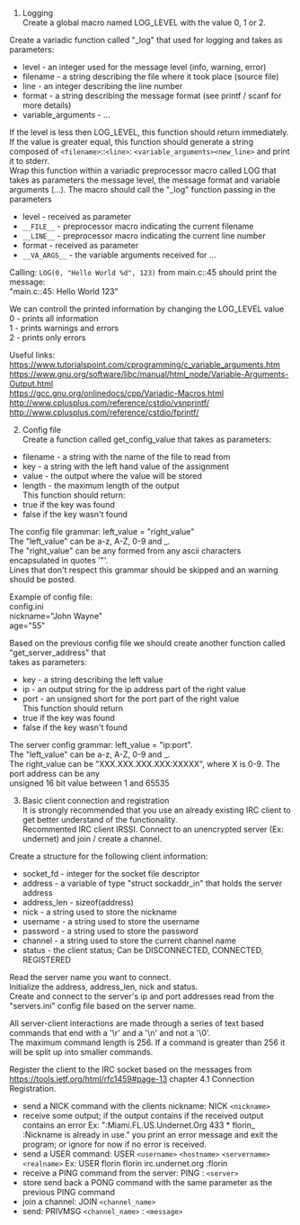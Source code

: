 1. Logging  
Create a global macro named LOG_LEVEL with the value 0, 1 or 2.  

Create a variadic function called "_log" that used for logging and takes as parameters:  
  - level    - an integer used for the message level (info, warning, error)
  - filename - a string describing the file where it took place (source file)
  - line     - an integer describing the line number
  - format   - a string describing the message format (see printf / scanf for more details)
  - variable_arguments - ...
  
If the level is less then LOG_LEVEL, this function should return immediately.  
If the value is greater equal, this function should generate a string composed of 
`<filename>`::`<line>`: `<variable_arguments><new_line>` and print it to stderr.  
Wrap this function within a variadic preprocessor macro called LOG that takes as parameters the message level, 
the message format and variable arguments (...). The macro should call the "_log" function passing in the parameters  
  - level       - received as parameter  
  - `__FILE__`    - preprocessor macro indicating the current filename  
  - `__LINE__`    - preprocessor macro indicating the current line number  
  - format      - received as parameter  
  - `__VA_ARGS__` - the variable arguments received for ...  
  
Calling: `LOG(0, "Hello World %d", 123)` from main.c::45 should print the message:  
"main.c::45: Hello World 123"  

We can controll the printed information by changing the LOG_LEVEL value  
0 - prints all information  
1 - prints warnings and errors  
2 - prints only errors  

Useful links:  
  https://www.tutorialspoint.com/cprogramming/c_variable_arguments.htm  
  https://www.gnu.org/software/libc/manual/html_node/Variable-Arguments-Output.html  
  https://gcc.gnu.org/onlinedocs/cpp/Variadic-Macros.html  
  http://www.cplusplus.com/reference/cstdio/vsnprintf/  
  http://www.cplusplus.com/reference/cstdio/fprintf/  
  
2. Config file  
Create a function called get_config_value that takes as parameters:  
  - filename - a string with the name of the file to read from  
  - key      - a string with the left hand value of the assignment  
  - value    - the output where the value will be stored  
  - length   - the maximum length of the output  
This function should return:
  - true  if the key was found  
  - false if the key wasn't found  

The config file grammar: left_value = "right_value"  
The "left_value" can be a-z, A-Z, 0-9 and _.  
The "right_value" can be any formed from any ascii characters encapsulated in quotes '"'.  
Lines that don't respect this grammar should be skipped and an warning should be posted.  
				
Example of config file:  
config.ini  
nickname="John Wayne"  
age="55"  

Based on the previous config file we should create another function called "get_server_address" that  
takes as parameters:  
  - key  - a string describing the left value  
  - ip   - an output string for the ip address part of the right value  
  - port - an unsigned short for the port part of the right value  
 This function should return 
  - true  if the key was found
  - false if the key wasn't found
							 
The server config grammar: left_value = "ip:port".  
The "left_value" can be a-z, A-Z, 0-9 and _.  
The right_value can be "XXX.XXX.XXX.XXX:XXXXX", where X is 0-9. The port address can be any  
unsigned 16 bit value between 1 and 65535

3. Basic client connection and registration  
It is strongly recommended that you use an already existing IRC client to get better understand of
the functionality.  
Recommented IRC client IRSSI. Connect to an unencrypted server (Ex: undernet) and join / create a 
channel.  

Create a structure for the following client information:  
  - socket_fd   - integer for the socket file descriptor  
  - address     - a variable of type "struct sockaddr_in" that holds the server address  
  - address_len - sizeof(address)  
  - nick        - a string used to store the nickname  
  - username    - a string used to store the username  
  - password    - a string used to store the password  
  - channel     - a string used to store the current channel name  
  - status      - the client status; Can be DISCONNECTED, CONNECTED, REGISTERED  
  
Read the server name you want to connect.  
Initialize the address, address_len, nick and status.  
Create and connect to the server's ip and port addresses read from the "servers.ini" config file
based on the server name.  

All server-client interactions are made through a series of text based commands that end with a '\r' and a '\n' 
and not a '\0'.  
The maximum command length is 256. If a command is greater than 256 it will be split up into smaller commands.  

Register the client to the IRC socket based on the messages from https://tools.ietf.org/html/rfc1459#page-13
chapter 4.1 Connection Registration.  
  - send a NICK command with the clients nickname: NICK `<nickname>`
  - receive some output; if the output contains 
     if the received output contains an error 
	 Ex: ":Miami.FL.US.Undernet.Org 433 * florin_ :Nickname is already in use." you print an error message
	 and exit the program; or ignore for now if no error is received.
  - send a USER command: USER `<username>` `<hostname>` `<servername>` `<realname>`
    Ex: USER florin florin irc.undernet.org :florin
  - receive a PING command from the server: PING : `<server>`
  - store send back a PONG command with the same parameter as the previous PING command
  - join a channel: JOIN `<channel_name>`
  - send: PRIVMSG `<channel_name>` : `<message>`

